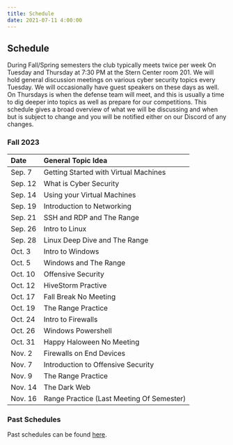 ```yaml
---
title: Schedule
date: 2021-07-11 4:00:00
---
```


## Schedule

During Fall/Spring semesters the club typically meets twice per week On Tuesday and Thursday at 7:30 PM at the Stern Center room 201. We will hold general discussion meetings on various cyber security topics every Tuesday. We will occasionally have guest speakers on these days as well. On Thursdays is when the defense team will meet, and this is usually a time to dig deeper into topics as well as prepare for our competitions. This schedule gives a broad overview of what we will be discussing and when but is subject to change and you will be notified either on our Discord of any changes. 


### Fall 2023


Date     | General Topic Idea  
:---- | :----
Sep. 7   | Getting Started with Virtual Machines  
Sep. 12  | What is Cyber Security 
Sep. 14  | Using your Virtual Machines
Sep. 19  | Introduction to Networking 
Sep. 21  | SSH and RDP and The Range 
Sep. 26  | Intro to Linux 
Sep. 28  | Linux Deep Dive and The Range 
Oct. 3   | Intro to Windows 
Oct. 5   | Windows and The Range 
Oct. 10  | Offensive Security 
Oct. 12  | HiveStorm Practive
Oct. 17  | Fall Break No Meeting
Oct. 19  | The Range Practice
Oct. 24  | Intro to Firewalls
Oct. 26  | Windows Powershell
Oct. 31  | Happy Haloween No Meeting
Nov. 2   | Firewalls on End Devices 
Nov. 7   | Introduction to Offensive Security 
Nov. 9   | The Range Practice
Nov. 14  | The Dark Web
Nov. 16  | Range Practice (Last Meeting Of Semester) 

### Past Schedules

Past schedules can be found [here](/schedule/archive.html). 
